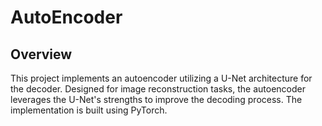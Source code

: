 # AutoEncoder

## Overview
This project implements an autoencoder utilizing a U-Net architecture for the decoder. Designed for image reconstruction tasks, the autoencoder leverages the U-Net's strengths to improve the decoding process. The implementation is built using PyTorch.
